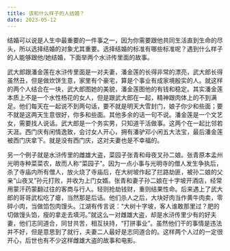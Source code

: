 ```yaml
---
title: 该和什么样子的人结婚？
date: 2023-05-12
---
```


结婚可以说是人生中最重要的一件事之一，因为你需要跟他共同生活直到生命的尽头，所以选择结婚的对象尤其重要。选择结婚的标准有哪些标准呢？遇到什么样子的人能够跟他/她结婚，下面举两个水浒传里面的故事。
<!-- more -->

武大郎跟潘金莲在水浒传里面是一对夫妻，潘金莲的长得非常的漂亮，武大郎长得虽然丑，但是做炊饼生意，家里有个豪宅，算是个事业有成家境殷实的人。就这样的两个人结合在一块，武大郎图她的美貌，潘金莲图他的有钱和稳定。其实潘金莲本质上不是一个水性杨花的女人，但是跟武大郎在一起，精神跟肉体上的不到满足。他们每天在一起说不到两句话，要不就是明天大雪封门，娘子你少和些面；要不就是这两天生意很好，你多和些面。其他多余的话一句不说。潘金莲是一个文艺女，需要找人说话。武大郎是一个务实男，只知道干活做事。这两个在一起比邻若天涯。西门庆有闲情逸致，会讨女人开心，拥有潘驴邓小闲五大法宝，最后潘金莲被西门庆拿下。就是没有西门庆，这对夫妻也是不幸福的。

另一个例子就是水浒传里的雌雄大盗，菜园子张青和母夜叉孙二娘。张青原本孟州光明寺种菜菜农，故而人称“菜园子”。因为一点小事与光明寺的僧人发生争执后，杀了寺庙内所有僧人，放火烧了寺庙后，在大树坡作起了拦路劫匪，被孙二娘的父亲“山夜叉”孙元打败，并收为上门女婿。张青和妻子孙二娘在十字坡开酒店，经常用蒙汗药蒙翻过往的客商与行人。轻则抢劫钱财，重则结果性命。后来遇上了武大郎的哥哥武松吃了瘪，当然那是后话。他们杀人之后，大块好肉当作黄牛肉卖，零碎小肉，当做馅包肉馒头。江湖有传言说：“大树十字坡，客人谁敢那里过？肥的切做馒头馅，瘦的拿走去填河。”就这么一对雌雄大盗，却是水浒传里少有的好夫妻，他们志同道合，同甘共苦，相互扶持，“打拼事业”。虽然他们干的事情是违法并不好，但是意思到了就行，夫妻二人最好是志同道合的。这样两个人过的一定很开心，后世也有不少这样雌雄大盗的故事和电影。